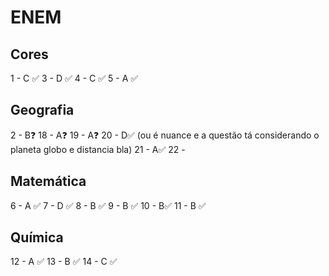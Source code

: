 # ENEM
## Cores
1 - C ✅ 
3 - D ✅
4 - C ✅
5 - A ✅

## Geografia
2 - B❓
18 - A❓
19 - A❓
20 - D✅ (ou é nuance e a questão tá considerando o planeta globo e distancia bla)
21 - A✅
22 - 

## Matemática
6 - A ✅
7 - D ✅
8 - B ✅
9 - B ✅
10 - B✅
11 - B ✅

## Química
12 - A ✅
13 - B ✅
14 - C ✅

